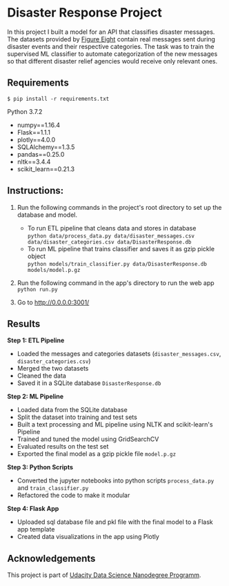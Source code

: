 # Disaster Response Project

In this project I built a model for an API that classifies disaster messages. The datasets provided by [Figure Eight](https://www.figure-eight.com) contain real messages sent during disaster events and their respective categories. The task was to train the supervised ML classifier to automate categorization of the new messages so that different disaster relief agencies would receive only relevant ones.

## Requirements

```$ pip install -r requirements.txt```

Python 3.7.2
* numpy==1.16.4
* Flask==1.1.1
* plotly==4.0.0
* SQLAlchemy==1.3.5
* pandas==0.25.0
* nltk==3.4.4
* scikit_learn==0.21.3


## Instructions:
1. Run the following commands in the project's root directory to set up the database and model.

    - To run ETL pipeline that cleans data and stores in database <br>
        `python data/process_data.py data/disaster_messages.csv data/disaster_categories.csv data/DisasterResponse.db`
    - To run ML pipeline that trains classifier and saves it as gzip pickle object <br>
        `python models/train_classifier.py data/DisasterResponse.db models/model.p.gz`

2. Run the following command in the app's directory to run the web app <br>
    `python run.py`

3. Go to http://0.0.0.0:3001/


## Results

**Step 1: ETL Pipeline**
* Loaded the messages and categories datasets (`disaster_messages.csv`, `disaster_categories.csv`)
* Merged the two datasets
*	Cleaned the data 
*	Saved it in a SQLite database `DisasterResponse.db`
            
**Step 2: ML Pipeline**
* Loaded data from the SQLite database
*	Split the dataset into training and test sets
*	Built a text processing and ML pipeline using NLTK and scikit-learn's Pipeline 
*	Trained and tuned the model using GridSearchCV
*	Evaluated results on the test set
*	Exported the final model as a gzip pickle file `model.p.gz`
            
**Step 3: Python Scripts**
* Converted the jupyter notebooks into python scripts `process_data.py` and `train_classifier.py`
* Refactored the code to make it modular
            
**Step 4: Flask App**
* Uploaded sql database file and pkl file with the final model to a Flask app template
* Created data visualizations in the app using Plotly
            
## Acknowledgements

This project is part of [Udacity Data Science Nanodegree Programm](https://www.udacity.com/course/data-scientist-nanodegree--nd025). 
